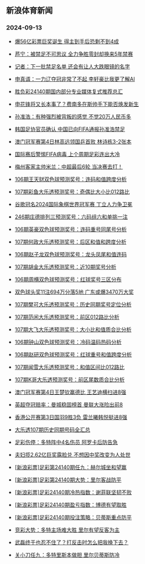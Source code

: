 ## 新浪体育新闻 
### 2024-09-13

+ [爆56亿彩票巨奖诞生 得主到手后恐剩不到4成](https://sports.sina.com.cn/l/2024-09-12/doc-incnvyqt1117437.shtml)

+ [芦宁：被禁足不可思议 全力争胜零封却换来5年禁赛](https://sports.sina.com.cn/china/2024-09-12/doc-incnwewu6622852.shtml)

+ [记者：下一批禁足名单 还会有让人大跌眼镜的名字](https://sports.sina.com.cn/china/2024-09-12/doc-incnwrnm0863731.shtml)

+ [申真谞：一力辽夺冠非常了不起 李轩豪比我更了解AI](https://sports.sina.com.cn/go/2024-09-12/doc-incnwews7790401.shtml)

+ [胜负彩24140期国内部分专业媒体复式推荐总汇](https://sports.sina.com.cn/l/2024-09-12/doc-incnwrns3255744.shtml)

+ [申花锋将又长本事了？费南多在斯帅手下能否焕发新生](https://sports.sina.com.cn/china/2024-09-12/doc-incnwews7800517.shtml)

+ [孙准浩：有种强烈被背叛的感觉 不觉20万人民币多](https://sports.sina.com.cn/china/2024-09-12/doc-incnwewu6621037.shtml)

+ [韩国足协官员确认 中国已向FIFA通报孙准浩禁足](https://sports.sina.com.cn/china/2024-09-12/doc-incnwrns3234942.shtml)

+ [澳门冠军赛第4日林高远领国乒首败 林诗栋3-2张本](https://sports.sina.com.cn/others/pingpang/2024-09-12/doc-incnwvui0808387.shtml)

+ [国际赛后警惕FIFA病毒 上个周期足彩连出大冷](https://sports.sina.com.cn/l/2024-09-12/doc-incnwmes6534546.shtml)

+ [梅州客家主帅米兰：中超最后6轮 当决赛去打！](https://sports.sina.com.cn/china/2024-09-12/doc-incnwrnn7619819.shtml)

+ [106期王天财双色球预测奖号：连码和值跨度分析](https://sports.sina.com.cn/l/2024-09-12/doc-incnwewr1038171.shtml)

+ [107期彩鱼大乐透预测奖号：奇偶比大小比012路比](https://sports.sina.com.cn/l/2024-09-12/doc-incnwrnm0860983.shtml)

+ [谷歌冠名2024国际象棋世界冠军赛 丁立人力争卫冕](https://sports.sina.com.cn/go/2024-09-12/doc-incnwvuk7558673.shtml)

+ [246期庄德排列三预测奖号：六码组六和单挑一注](https://sports.sina.com.cn/l/2024-09-12/doc-incnwrnq6474103.shtml)

+ [106期英豪双色球预测奖号：连码重号同尾号分析](https://sports.sina.com.cn/l/2024-09-12/doc-incnweww3403787.shtml)

+ [107期何政大乐透预测奖号：后区和值和跨度分析](https://sports.sina.com.cn/l/2024-09-12/doc-incnwrnm0863468.shtml)

+ [106期赵子龙双色球预测奖号：龙头凤尾和值连码](https://sports.sina.com.cn/l/2024-09-12/doc-incnwews7798917.shtml)

+ [107期胡金大乐透预测奖号：近10期奖号分析](https://sports.sina.com.cn/l/2024-09-12/doc-incnwrnm0864058.shtml)

+ [106期周横双色球预测奖号：红球奖号三区分布](https://sports.sina.com.cn/l/2024-09-12/doc-incnwews7801583.shtml)

+ [双色球头奖11注694万分落5地 广东或爆3470万大奖](https://sports.sina.com.cn/l/2024-09-12/doc-incnxhkh6277143.shtml)

+ [107期樊可大乐透预测奖号：历史同期奖号定位分析](https://sports.sina.com.cn/l/2024-09-12/doc-incnwrns3235424.shtml)

+ [107期范闲大乐透预测奖号：前区012路比分析](https://sports.sina.com.cn/l/2024-09-12/doc-incnwrnm0862339.shtml)

+ [107期大飞大乐透预测奖号：大小比和值质合比分析](https://sports.sina.com.cn/l/2024-09-12/doc-incnwrnq6456898.shtml)

+ [106期钟山双色球预测奖号：冷码温码热码分析](https://sports.sina.com.cn/l/2024-09-12/doc-incnwews7801472.shtml)

+ [106期赵研双色球预测奖号：红球重号和值跨度分析](https://sports.sina.com.cn/l/2024-09-12/doc-incnwews7801075.shtml)

+ [107期闻雪大乐透预测奖号：和值区间比012路比](https://sports.sina.com.cn/l/2024-09-12/doc-incnwrnn7613617.shtml)

+ [107期K哥大乐透预测奖号：前区尾数质合比分析](https://sports.sina.com.cn/l/2024-09-12/doc-incnwrnm0860744.shtml)

+ [澳门冠军赛第4日王楚钦赢德比 王艺迪横扫进8强](https://sports.sina.com.cn/others/pingpang/2024-09-12/doc-incnxhkc0681563.shtml)

+ [英超夺冠赔率：曼城稳固榜首 曼联大涨险出前8](https://sports.sina.com.cn/l/2024-09-12/doc-incnwrnm0887707.shtml)

+ [香港公开赛第3日国羽9胜3负 雷兰曦韩悦挺进8强](https://sports.sina.com.cn/others/badmin/2024-09-12/doc-incnxhkh6263163.shtml)

+ [大乐透107期历史同期号码全汇总](https://sports.sina.com.cn/l/2024-09-12/doc-incnwrnm0864547.shtml)

+ [足彩伤停：多特阵中4名伤员 阿罗卡后防告急](https://sports.sina.com.cn/l/2024-09-12/doc-incnwvui0819893.shtml)

+ [夫妇揽2.62亿巨奖露脸兑 不想因中奖改变为人处世](https://sports.sina.com.cn/l/2024-09-13/doc-incnycpy2696328.shtml)

+ [[新浪彩票]足彩第24140期任九：赫尔城坐和望赢](https://sports.sina.com.cn/l/2024-09-13/doc-incnyivu5808445.shtml)

+ [[新浪彩票]足彩第24140期大势：里尔客战防平](https://sports.sina.com.cn/l/2024-09-13/doc-incnyivw2584846.shtml)

+ [[新浪彩票]足彩24140期冷热指数：谢菲联坚韧不败](https://sports.sina.com.cn/l/2024-09-13/doc-incnycpw5922097.shtml)

+ [[新浪彩票]足彩24140期盈亏指数：博德有望取胜](https://sports.sina.com.cn/l/2024-09-13/doc-incnyivw2585795.shtml)

+ [[新浪彩票]足彩24140期投注策略：贝蒂斯重点防平](https://sports.sina.com.cn/l/2024-09-13/doc-incnyivw9062340.shtml)

+ [竞彩大势：多特主场难大胜 里尔有望反客为主](https://sports.sina.com.cn/l/2024-09-13/doc-incnycqa5920596.shtml)

+ [武磊终于也忍不住了？打反击时怎么把我换下去？](https://sports.sina.com.cn/china/2024-09-13/doc-incnyqcs5761221.shtml)

+ [关小刀任九：多特里斯本做胆 里尔贝蒂斯防冷](https://sports.sina.com.cn/l/2024-09-13/doc-incnyytq8953566.shtml)

